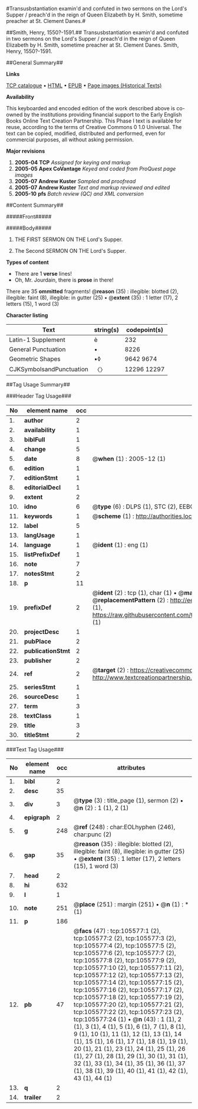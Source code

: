#Transusbstantiation examin'd and confuted in two sermons on the Lord's Supper  / preach'd in the reign of Queen Elizabeth by H. Smith, sometime preacher at St. Clement Danes.#

##Smith, Henry, 1550?-1591.##
Transusbstantiation examin'd and confuted in two sermons on the Lord's Supper  / preach'd in the reign of Queen Elizabeth by H. Smith, sometime preacher at St. Clement Danes.
Smith, Henry, 1550?-1591.

##General Summary##

**Links**

[TCP catalogue](http://www.ota.ox.ac.uk/tcp/)  • 
[HTML](http://tei.it.ox.ac.uk/tcp/Texts-HTML/free/A60/A60427.html)  • 
[EPUB](http://tei.it.ox.ac.uk/tcp/Texts-EPUB/free/A60/A60427.epub) • 
[Page images (Historical Texts)](https://data.historicaltexts.jisc.ac.uk/view?pubId=eebo-16974116e&pageId=eebo-16974116e-105577-1)

**Availability**

This keyboarded and encoded edition of the
	       work described above is co-owned by the institutions
	       providing financial support to the Early English Books
	       Online Text Creation Partnership. This Phase I text is
	       available for reuse, according to the terms of Creative
	       Commons 0 1.0 Universal. The text can be copied,
	       modified, distributed and performed, even for
	       commercial purposes, all without asking permission.

**Major revisions**

1. __2005-04__ __TCP__ *Assigned for keying and markup*
1. __2005-05__ __Apex CoVantage__ *Keyed and coded from ProQuest page images*
1. __2005-07__ __Andrew Kuster__ *Sampled and proofread*
1. __2005-07__ __Andrew Kuster__ *Text and markup reviewed and edited*
1. __2005-10__ __pfs__ *Batch review (QC) and XML conversion*

##Content Summary##

#####Front#####

#####Body#####

1. THE FIRST SERMON ON THE Lord's Supper.

1. The Second SERMON ON THE Lord's Supper.

**Types of content**

  * There are 1 **verse** lines!
  * Oh, Mr. Jourdain, there is **prose** in there!

There are 35 **ommitted** fragments! 
 @__reason__ (35) : illegible: blotted (2), illegible: faint (8), illegible: in gutter (25)  •  @__extent__ (35) : 1 letter (17), 2 letters (15), 1 word (3)

**Character listing**


|Text|string(s)|codepoint(s)|
|---|---|---|
|Latin-1 Supplement|è|232|
|General Punctuation|•|8226|
|Geometric Shapes|▪◊|9642 9674|
|CJKSymbolsandPunctuation|〈〉|12296 12297|

##Tag Usage Summary##

###Header Tag Usage###

|No|element name|occ|attributes|
|---|---|---|---|
|1.|__author__|2||
|2.|__availability__|1||
|3.|__biblFull__|1||
|4.|__change__|5||
|5.|__date__|8| @__when__ (1) : 2005-12 (1)|
|6.|__edition__|1||
|7.|__editionStmt__|1||
|8.|__editorialDecl__|1||
|9.|__extent__|2||
|10.|__idno__|6| @__type__ (6) : DLPS (1), STC (2), EEBO-CITATION (1), OCLC (1), VID (1)|
|11.|__keywords__|1| @__scheme__ (1) : http://authorities.loc.gov/ (1)|
|12.|__label__|5||
|13.|__langUsage__|1||
|14.|__language__|1| @__ident__ (1) : eng (1)|
|15.|__listPrefixDef__|1||
|16.|__note__|7||
|17.|__notesStmt__|2||
|18.|__p__|11||
|19.|__prefixDef__|2| @__ident__ (2) : tcp (1), char (1)  •  @__matchPattern__ (2) : ([0-9\-]+):([0-9IVX]+) (1), (.+) (1)  •  @__replacementPattern__ (2) : http://eebo.chadwyck.com/downloadtiff?vid=$1&page=$2 (1), https://raw.githubusercontent.com/textcreationpartnership/Texts/master/tcpchars.xml#$1 (1)|
|20.|__projectDesc__|1||
|21.|__pubPlace__|2||
|22.|__publicationStmt__|2||
|23.|__publisher__|2||
|24.|__ref__|2| @__target__ (2) : https://creativecommons.org/publicdomain/zero/1.0/ (1), http://www.textcreationpartnership.org/docs/. (1)|
|25.|__seriesStmt__|1||
|26.|__sourceDesc__|1||
|27.|__term__|3||
|28.|__textClass__|1||
|29.|__title__|3||
|30.|__titleStmt__|2||


###Text Tag Usage###

|No|element name|occ|attributes|
|---|---|---|---|
|1.|__bibl__|2||
|2.|__desc__|35||
|3.|__div__|3| @__type__ (3) : title_page (1), sermon (2)  •  @__n__ (2) : 1 (1), 2 (1)|
|4.|__epigraph__|2||
|5.|__g__|248| @__ref__ (248) : char:EOLhyphen (246), char:punc (2)|
|6.|__gap__|35| @__reason__ (35) : illegible: blotted (2), illegible: faint (8), illegible: in gutter (25)  •  @__extent__ (35) : 1 letter (17), 2 letters (15), 1 word (3)|
|7.|__head__|2||
|8.|__hi__|632||
|9.|__l__|1||
|10.|__note__|251| @__place__ (251) : margin (251)  •  @__n__ (1) : * (1)|
|11.|__p__|186||
|12.|__pb__|47| @__facs__ (47) : tcp:105577:1 (2), tcp:105577:2 (2), tcp:105577:3 (2), tcp:105577:4 (2), tcp:105577:5 (2), tcp:105577:6 (2), tcp:105577:7 (2), tcp:105577:8 (2), tcp:105577:9 (2), tcp:105577:10 (2), tcp:105577:11 (2), tcp:105577:12 (2), tcp:105577:13 (2), tcp:105577:14 (2), tcp:105577:15 (2), tcp:105577:16 (2), tcp:105577:17 (2), tcp:105577:18 (2), tcp:105577:19 (2), tcp:105577:20 (2), tcp:105577:21 (2), tcp:105577:22 (2), tcp:105577:23 (2), tcp:105577:24 (1)  •  @__n__ (43) : 1 (1), 2 (1), 3 (1), 4 (1), 5 (1), 6 (1), 7 (1), 8 (1), 9 (1), 10 (1), 11 (1), 12 (1), 13 (1), 14 (1), 15 (1), 16 (1), 17 (1), 18 (1), 19 (1), 20 (1), 21 (1), 23 (1), 24 (1), 25 (1), 26 (1), 27 (1), 28 (1), 29 (1), 30 (1), 31 (1), 32 (1), 33 (1), 34 (1), 35 (1), 36 (1), 37 (1), 38 (1), 39 (1), 40 (1), 41 (1), 42 (1), 43 (1), 44 (1)|
|13.|__q__|2||
|14.|__trailer__|2||
